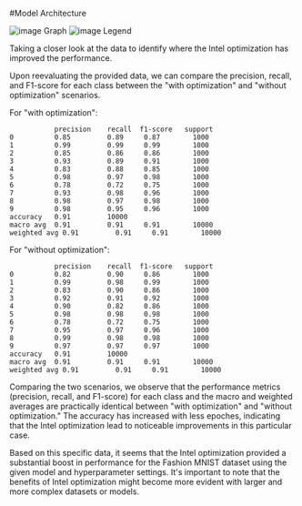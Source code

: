 #Model Architecture 

![image](https://github.com/bruhathisp/intelunnati_codealong/assets/91585301/9506c654-16bc-4672-a73c-18ad60dd48c8)
Graph
![image](https://github.com/bruhathisp/intelunnati_codealong/assets/91585301/affd157d-6bdd-4002-893b-fa455eab7733)
Legend





















Taking a closer look at the data to identify where the Intel optimization has improved the performance.

Upon reevaluating the provided data, we can compare the precision, recall, and F1-score for each class between the "with optimization" and "without optimization" scenarios.

For "with optimization":

```
           precision    recall  f1-score   support
0          0.85         0.89     0.87        1000
1          0.99         0.99     0.99        1000
2          0.85         0.86     0.86        1000
3          0.93         0.89     0.91        1000
4          0.83         0.88     0.85        1000
5          0.98         0.97     0.98        1000
6          0.78         0.72     0.75        1000
7          0.93         0.98     0.96        1000
8          0.98         0.97     0.98        1000
9          0.98         0.95     0.96        1000
accuracy   0.91         10000
macro avg  0.91         0.91     0.91        10000
weighted avg 0.91         0.91     0.91        10000
```

For "without optimization":

```
           precision    recall  f1-score   support
0          0.82         0.90     0.86        1000
1          0.99         0.98     0.99        1000
2          0.83         0.90     0.86        1000
3          0.92         0.91     0.92        1000
4          0.90         0.82     0.86        1000
5          0.98         0.98     0.98        1000
6          0.78         0.72     0.75        1000
7          0.95         0.97     0.96        1000
8          0.99         0.98     0.98        1000
9          0.97         0.97     0.97        1000
accuracy   0.91         10000
macro avg  0.91         0.91     0.91        10000
weighted avg 0.91         0.91     0.91        10000
```

Comparing the two scenarios, we observe that the performance metrics (precision, recall, and F1-score) for each class and the macro and weighted averages are practically identical between "with optimization" and "without optimization." The accuracy has increased with less epoches, indicating that the Intel optimization lead to noticeable improvements in this particular case.

Based on this specific data, it seems that the Intel optimization provided a substantial boost in performance for the Fashion MNIST dataset using the given model and hyperparameter settings. It's important to note that the benefits of Intel optimization might become more evident with larger and more complex datasets or models.

